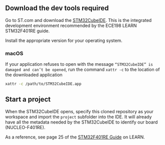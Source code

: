 ## Download the dev tools required

Go to ST.com and download the [STM32CubeIDE](https://www.st.com/en/development-tools/stm32cubeide.html). This is the integrated development environment recommended by the ECE198 LEARN STM32F401RE guide.

Install the appropriate version for your operating system.

### macOS

If your application refuses to open with the message `“STM32CubeIDE” is damaged and can’t be opened`, run the command `xattr -c` to the location of the downloaded application

```sh
xattr -c /path/to/STM32CubeIDE.app
```

## Start a project

When the STM32CubeIDE opens, specify this cloned repository as your workspace and import the `project` subfolder into the IDE. It will already have all the metadata needed by the STM32CubeIDE to identify our board (NUCLEO-F401RE).

As a reference, see page 25 of the [STM32F401RE Guide](https://learn.uwaterloo.ca/d2l/le/content/827236/viewContent/4524395/View) on LEARN.
